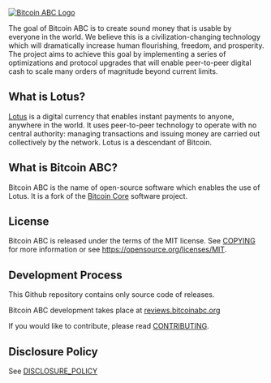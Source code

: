 [![Bitcoin ABC Logo](https://www.bitcoinabc.org/img/bitcoinabclogo.png "Bitcoin ABC")](https://www.bitcoinabc.org)

The goal of Bitcoin ABC is to create sound money that is usable by everyone in
the world. We believe this is a civilization-changing technology which will
dramatically increase human flourishing, freedom, and prosperity. The project
aims to achieve this goal by implementing a series of optimizations and
protocol upgrades that will enable peer-to-peer digital cash to scale many
orders of magnitude beyond current limits.

What is Lotus?
---------------------

[Lotus](https://givelotus.org/) is a digital
currency that enables instant payments to anyone, anywhere in the world. It
uses peer-to-peer technology to operate with no central authority: managing
transactions and issuing money are carried out collectively by the network.
Lotus is a descendant of Bitcoin.

What is Bitcoin ABC?
--------------------

Bitcoin ABC is the name of open-source software which enables the use of
Lotus. It is a fork of the [Bitcoin Core](https://bitcoincore.org)
software project.

License
-------

Bitcoin ABC is released under the terms of the MIT license. See
[COPYING](COPYING) for more information or see
<https://opensource.org/licenses/MIT>.

Development Process
-------------------

This Github repository contains only source code of releases.

Bitcoin ABC development takes place at [reviews.bitcoinabc.org](https://reviews.bitcoinabc.org/)

If you would like to contribute, please read [CONTRIBUTING](CONTRIBUTING.md).

Disclosure Policy
-----------------

See [DISCLOSURE_POLICY](DISCLOSURE_POLICY.md)
